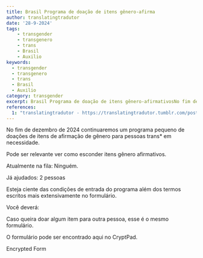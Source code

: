 ```yaml
---
title: Brasil Programa de doação de itens gênero-afirma
author: translatingtradutor
date: '28-9-2024'
tags:
    - transgender
    - transgenero
    - trans
    - Brasil
    - Auxilio
keywords:
  - transgender
  - transgenero
  - trans
  - Brasil
  - Auxilio
category: transgender
excerpt: Brasil Programa de doação de itens gênero-afirmativosNo fim de dezembro de 2024 continuaremos um programa pequeno de doações de itens de afirmação d...
references:
  1: "translatingtradutor - https://translatingtradutor.tumblr.com/post/762895485024534528/brasil-programa-de-doa%C3%A7%C3%A3o-de-itens"
---
```


No fim de dezembro de 2024 continuaremos um programa pequeno de doações de itens de afirmação de gênero para pessoas trans* em necessidade.

Pode ser relevante ver como esconder itens gênero afirmativos.

Atualmente na fila: Ninguém.

Já ajudados: 2 pessoas

Esteja ciente das condições de entrada do programa além dos termos escritos mais extensivamente no formulário.

Você deverá:

Caso queira doar algum item para outra pessoa, esse é o mesmo formulário.

O formulário pode ser encontrado aqui no CryptPad.

Encrypted Form